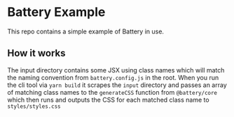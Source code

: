 # Battery Example

This repo contains a simple example of Battery in use.

## How it works
The input directory contains some JSX using class names which will match the naming convention from `battery.config.js` in the root. When you run the cli tool via `yarn build` it scrapes the `input` directory and passes an array of matching class names to the `generateCSS` function from `@battery/core` which then runs and outputs the CSS for each matched class name to `styles/styles.css`
